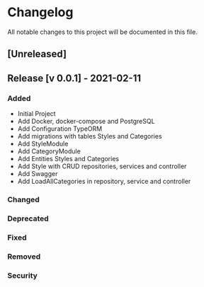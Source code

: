# Changelog

All notable changes to this project will be documented in this file.

## [Unreleased]

## Release [v 0.0.1] - 2021-02-11

### Added

- Initial Project
- Add Docker, docker-compose and PostgreSQL
- Add Configuration TypeORM
- Add migrations with tables Styles and Categories
- Add StyleModule
- Add CategoryModule
- Add Entities Styles and Categories
- Add Style with CRUD repositories, services and controller
- Add Swagger
- Add LoadAllCategories in repository, service and controller

### Changed

### Deprecated

### Fixed

### Removed

### Security